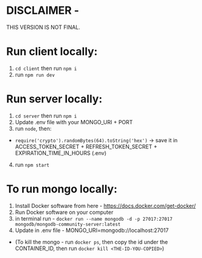 # DISCLAIMER -

THIS VERSION IS NOT FINAL.

# Run client locally:

1. `cd client` then run `npm i`
2. run `npm run dev`

# Run server locally:

1. `cd server` then run `npm i`
2. Update .env file with your MONGO_URI + PORT
3. run `node`, then:

- `require('crypto').randomBytes(64).toString('hex')` -> save it in ACCESS_TOKEN_SECRET + REFRESH_TOKEN_SECRET + EXPIRATION_TIME_IN_HOURS (.env)

4. run `npm start`

# To run mongo locally:

1. Install Docker software from here - https://docs.docker.com/get-docker/
2. Run Docker software on your computer
3. in terminal run - `docker run --name mongodb -d -p 27017:27017 mongodb/mongodb-community-server:latest`
4. Update in .env file - MONGO_URI=mongodb://localhost:27017

- (To kill the mongo - run `docker ps`, then copy the id under the CONTAINER_ID, then run `docker kill <THE-ID-YOU-COPIED>`)

